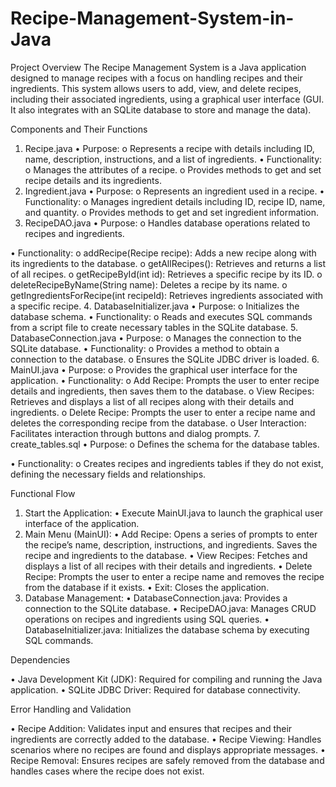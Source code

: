 # Recipe-Management-System-in-Java
Project Overview
The Recipe Management System is a Java application designed to manage recipes with a focus on handling recipes and their ingredients. This system allows users to add, view, and delete recipes, including their associated ingredients, using a graphical user interface (GUI. It also integrates with an SQLite database to store and manage the data).

Components and Their Functions

1. Recipe.java
•	Purpose:
o	Represents a recipe with details including ID, name, description, instructions, and a list of ingredients.
•	Functionality:
o	Manages the attributes of a recipe.
o	Provides methods to get and set recipe details and its ingredients.
2. Ingredient.java
•	Purpose:
o	Represents an ingredient used in a recipe.
•	Functionality:
o	Manages ingredient details including ID, recipe ID, name, and quantity.
o	Provides methods to get and set ingredient information.
3. RecipeDAO.java
•	Purpose:
o	Handles database operations related to recipes and ingredients.

•	Functionality:
o	addRecipe(Recipe recipe): Adds a new recipe along with its ingredients to the database.
o	getAllRecipes(): Retrieves and returns a list of all recipes.
o	getRecipeById(int id): Retrieves a specific recipe by its ID.
o	deleteRecipeByName(String name): Deletes a recipe by its name.
o	getIngredientsForRecipe(int recipeId): Retrieves ingredients associated with a specific recipe.
4. DatabaseInitializer.java
•	Purpose:
o	Initializes the database schema.
•	Functionality:
o	Reads and executes SQL commands from a script file to create necessary tables in the SQLite database.
5. DatabaseConnection.java
•	Purpose:
o	Manages the connection to the SQLite database.
•	Functionality:
o	Provides a method to obtain a connection to the database.
o	Ensures the SQLite JDBC driver is loaded.
6. MainUI.java
•	Purpose:
o	Provides the graphical user interface for the application.
•	Functionality:
o	Add Recipe: Prompts the user to enter recipe details and ingredients, then saves them to the database.
o	View Recipes: Retrieves and displays a list of all recipes along with their details and ingredients.
o	Delete Recipe: Prompts the user to enter a recipe name and deletes the corresponding recipe from the database.
o	User Interaction: Facilitates interaction through buttons and dialog prompts.
7. create_tables.sql
•	Purpose:
o	Defines the schema for the database tables.


•	Functionality:
o	Creates recipes and ingredients tables if they do not exist, defining the necessary fields and relationships.

Functional Flow

1. Start the Application:
•	Execute MainUI.java to launch the graphical user interface of the application.
2. Main Menu (MainUI):
•	Add Recipe: Opens a series of prompts to enter the recipe’s name, description, instructions, and ingredients. Saves the recipe and ingredients to the database.
•	View Recipes: Fetches and displays a list of all recipes with their details and ingredients.
•	Delete Recipe: Prompts the user to enter a recipe name and removes the recipe from the database if it exists.
•	Exit: Closes the application.
3. Database Management:
•	DatabaseConnection.java: Provides a connection to the SQLite database.
•	RecipeDAO.java: Manages CRUD operations on recipes and ingredients using SQL queries.
•	DatabaseInitializer.java: Initializes the database schema by executing SQL commands.

Dependencies

•	Java Development Kit (JDK): Required for compiling and running the Java application.
•	SQLite JDBC Driver: Required for database connectivity.

Error Handling and Validation

•	Recipe Addition: Validates input and ensures that recipes and their ingredients are correctly added to the database.
•	Recipe Viewing: Handles scenarios where no recipes are found and displays appropriate messages.
•	Recipe Removal: Ensures recipes are safely removed from the database and handles cases where the recipe does not exist.
